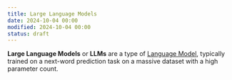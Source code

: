 ```yaml
---
title: Large Language Models
date: 2024-10-04 00:00
modified: 2024-10-04 00:00
status: draft
---
```


**Large Language Models** or **LLMs** are a type of [Language Model](language-model.md), typically trained on a next-word prediction task on a massive dataset with a high parameter count.